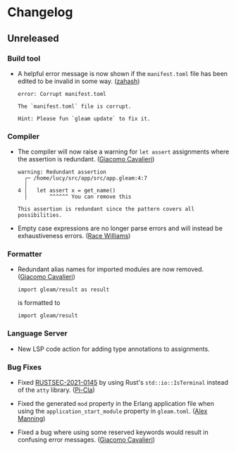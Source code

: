 # Changelog

## Unreleased

### Build tool

- A helpful error message is now shown if the `manifest.toml` file has been
  edited to be invalid in some way. ([zahash](https://github.com/zahash))
  ```
  error: Corrupt manifest.toml

  The `manifest.toml` file is corrupt.

  Hint: Please fun `gleam update` to fix it.
  ```

### Compiler

- The compiler will now raise a warning for `let assert` assignments where the
  assertion is redundant.
  ([Giacomo Cavalieri](https://github.com/giacomocavalieri))
  ```
  warning: Redundant assertion
    ┌─ /home/lucy/src/app/src/app.gleam:4:7
    │
  4 │   let assert x = get_name()
    │       ^^^^^^ You can remove this

  This assertion is redundant since the pattern covers all possibilities.
  ```

- Empty case expressions are no longer parse errors and will instead be
  exhaustiveness errors. ([Race Williams](https://github.com/raquentin))

### Formatter

- Redundant alias names for imported modules are now removed.
  ([Giacomo Cavalieri](https://github.com/giacomocavalieri))
  ```gleam
  import gleam/result as result
  ```
  is formatted to
  ```gleam
  import gleam/result
  ```

### Language Server

- New LSP code action for adding type annotations to assignments.

### Bug Fixes

- Fixed [RUSTSEC-2021-0145](https://rustsec.org/advisories/RUSTSEC-2021-0145) by
  using Rust's `std::io::IsTerminal` instead of the `atty` library.
  ([Pi-Cla](https://github.com/Pi-Cla))

- Fixed the generated `mod` property in the Erlang application file when using the
  `application_start_module` property in `gleam.toml`.
  ([Alex Manning](https://github.com/rawhat))

- Fixed a bug where using some reserved keywords would result in confusing error
  messages. ([Giacomo Cavalieri](https://github.com/giacomocavalieri))
